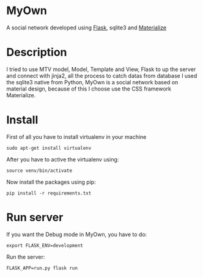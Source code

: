 # MyOwn
A social network developed using [Flask](http://flask.pocoo.org/), sqlite3 and [Materialize](https://materializecss.com/)

# Description

I tried to use MTV model, Model, Template and View, Flask to up the server and connect with jinja2, all the process to catch datas from database I used the sqlite3 native from Python, MyOwn is a social network based on material design, because of this I choose use the CSS framework Materialize.

# Install

First of all you have to install virtualenv in your machine

```sudo apt-get install virtualenv```

After you have to active the virtualenv using:

```source venv/bin/activate```

Now install the packages using pip:

```pip install -r requirements.txt```

# Run server

If you want the Debug mode in MyOwn, you have to do:

``` export FLASK_ENV=development ```

Run the server:

```FLASK_APP=run.py flask run```

